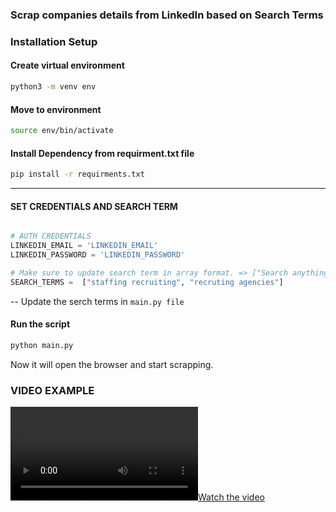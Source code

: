 

### Scrap companies details from LinkedIn based on Search Terms



### Installation Setup 

#### Create virtual environment
```bash
python3 -m venv env
```

#### Move to environment
```bash
source env/bin/activate
```

#### Install Dependency from requirment.txt file
```bash
pip install -r requirments.txt
```

---- 

#### SET CREDENTIALS AND SEARCH TERM
```python

# AUTH CREDENTIALS
LINKEDIN_EMAIL = 'LINKEDIN_EMAIL'
LINKEDIN_PASSWORD = 'LINKEDIN_PASSWORD'

# Make sure to update search term in array format. => ["Search anything inside braces."]
SEARCH_TERMS =  ["staffing recruiting", "recruting agencies"]
```

-- Update the serch terms in `main.py file`
#### Run the script 
```bash
python main.py
```

Now it will open the browser and start scrapping.

### VIDEO EXAMPLE 
[![Watch the video](./resource/sample-video.mp4)](./resource/sample-video.mp4)
